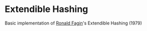 # Extendible Hashing
Basic implementation of [Ronald Fagin](https://en.wikipedia.org/wiki/Ronald_Fagin)'s Extendible Hashing (1979)

